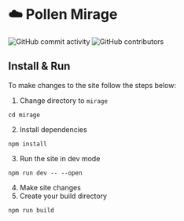 # ☁️ Pollen Mirage

![GitHub commit activity](https://img.shields.io/github/commit-activity/m/t-pm/pollen-mirage?style=flat-square)
![GitHub contributors](https://img.shields.io/github/contributors/t-pm/pollen-mirage?style=flat-square)

## Install & Run

To make changes to the site follow the steps below:

1. Change directory to `mirage`
```shell
cd mirage
```
2. Install dependencies
```shell
npm install
```
3. Run the site in dev mode
```shell
npm run dev -- --open
```
4. Make site changes
5. Create your build directory
```shell
npm run build
```